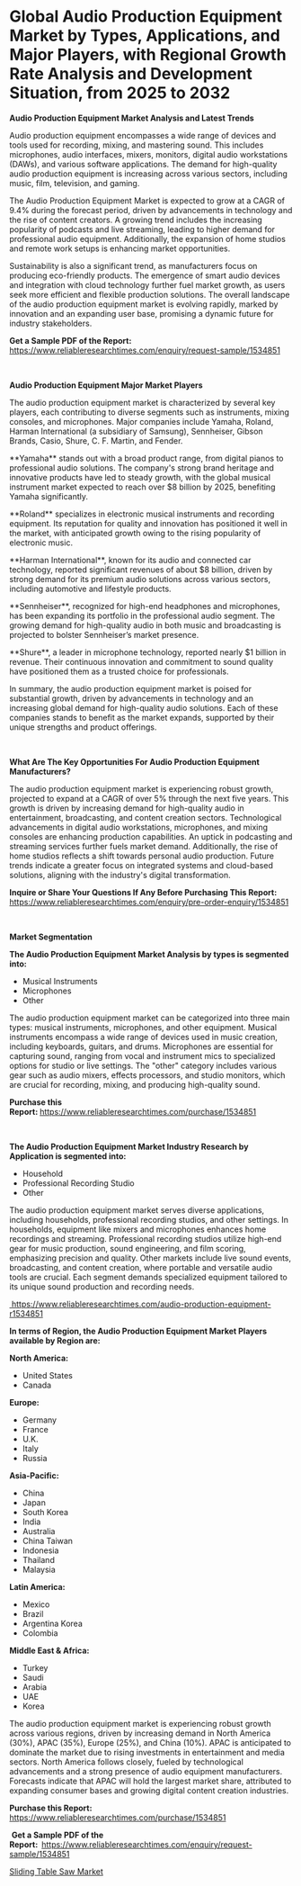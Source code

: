 <p><h1>Global Audio Production Equipment Market by Types, Applications, and Major Players, with Regional Growth Rate Analysis and Development Situation, from 2025 to 2032</h1></p><p><strong>Audio Production Equipment Market Analysis and Latest Trends</strong></p>
<p><p>Audio production equipment encompasses a wide range of devices and tools used for recording, mixing, and mastering sound. This includes microphones, audio interfaces, mixers, monitors, digital audio workstations (DAWs), and various software applications. The demand for high-quality audio production equipment is increasing across various sectors, including music, film, television, and gaming.</p><p>The Audio Production Equipment Market is expected to grow at a CAGR of 9.4% during the forecast period, driven by advancements in technology and the rise of content creators. A growing trend includes the increasing popularity of podcasts and live streaming, leading to higher demand for professional audio equipment. Additionally, the expansion of home studios and remote work setups is enhancing market opportunities.</p><p>Sustainability is also a significant trend, as manufacturers focus on producing eco-friendly products. The emergence of smart audio devices and integration with cloud technology further fuel market growth, as users seek more efficient and flexible production solutions. The overall landscape of the audio production equipment market is evolving rapidly, marked by innovation and an expanding user base, promising a dynamic future for industry stakeholders.</p></p>
<p><strong>Get a Sample PDF of the Report:&nbsp;</strong> <a href="https://www.reliableresearchtimes.com/enquiry/request-sample/1534851?utm_campaign=1581&utm_medium=2&utm_source=Github&utm_content=ia&utm_term=17022025&utm_id=audio-production-equipment">https://www.reliableresearchtimes.com/enquiry/request-sample/1534851</a></p>
<p>&nbsp;</p>
<p><strong>Audio Production Equipment Major Market Players</strong></p>
<p><p>The audio production equipment market is characterized by several key players, each contributing to diverse segments such as instruments, mixing consoles, and microphones. Major companies include Yamaha, Roland, Harman International (a subsidiary of Samsung), Sennheiser, Gibson Brands, Casio, Shure, C. F. Martin, and Fender.</p><p>**Yamaha** stands out with a broad product range, from digital pianos to professional audio solutions. The company's strong brand heritage and innovative products have led to steady growth, with the global musical instrument market expected to reach over $8 billion by 2025, benefiting Yamaha significantly. </p><p>**Roland** specializes in electronic musical instruments and recording equipment. Its reputation for quality and innovation has positioned it well in the market, with anticipated growth owing to the rising popularity of electronic music. </p><p>**Harman International**, known for its audio and connected car technology, reported significant revenues of about $8 billion, driven by strong demand for its premium audio solutions across various sectors, including automotive and lifestyle products. </p><p>**Sennheiser**, recognized for high-end headphones and microphones, has been expanding its portfolio in the professional audio segment. The growing demand for high-quality audio in both music and broadcasting is projected to bolster Sennheiser’s market presence.</p><p>**Shure**, a leader in microphone technology, reported nearly $1 billion in revenue. Their continuous innovation and commitment to sound quality have positioned them as a trusted choice for professionals.</p><p>In summary, the audio production equipment market is poised for substantial growth, driven by advancements in technology and an increasing global demand for high-quality audio solutions. Each of these companies stands to benefit as the market expands, supported by their unique strengths and product offerings.</p></p>
<p>&nbsp;</p>
<p><strong>What Are The Key Opportunities For Audio Production Equipment Manufacturers?</strong></p>
<p><p>The audio production equipment market is experiencing robust growth, projected to expand at a CAGR of over 5% through the next five years. This growth is driven by increasing demand for high-quality audio in entertainment, broadcasting, and content creation sectors. Technological advancements in digital audio workstations, microphones, and mixing consoles are enhancing production capabilities. An uptick in podcasting and streaming services further fuels market demand. Additionally, the rise of home studios reflects a shift towards personal audio production. Future trends indicate a greater focus on integrated systems and cloud-based solutions, aligning with the industry's digital transformation.</p></p>
<p><strong>Inquire or Share Your Questions If Any Before Purchasing This Report:</strong> <a href="https://www.reliableresearchtimes.com/enquiry/pre-order-enquiry/1534851?utm_campaign=1581&utm_medium=2&utm_source=Github&utm_content=ia&utm_term=17022025&utm_id=audio-production-equipment">https://www.reliableresearchtimes.com/enquiry/pre-order-enquiry/1534851</a></p>
<p>&nbsp;</p>
<p><strong>Market Segmentation</strong></p>
<p><strong>The Audio Production Equipment Market Analysis by types is segmented into:</strong></p>
<p><ul><li>Musical Instruments</li><li>Microphones</li><li>Other</li></ul></p>
<p><p>The audio production equipment market can be categorized into three main types: musical instruments, microphones, and other equipment. Musical instruments encompass a wide range of devices used in music creation, including keyboards, guitars, and drums. Microphones are essential for capturing sound, ranging from vocal and instrument mics to specialized options for studio or live settings. The "other" category includes various gear such as audio mixers, effects processors, and studio monitors, which are crucial for recording, mixing, and producing high-quality sound.</p></p>
<p><strong>Purchase this Report:&nbsp;</strong><a href="https://www.reliableresearchtimes.com/purchase/1534851?utm_campaign=1581&utm_medium=2&utm_source=Github&utm_content=ia&utm_term=17022025&utm_id=audio-production-equipment">https://www.reliableresearchtimes.com/purchase/1534851</a></p>
<p>&nbsp;</p>
<p><strong>The Audio Production Equipment Market Industry Research by Application is segmented into:</strong></p>
<p><ul><li>Household</li><li>Professional Recording Studio</li><li>Other</li></ul></p>
<p><p>The audio production equipment market serves diverse applications, including households, professional recording studios, and other settings. In households, equipment like mixers and microphones enhances home recordings and streaming. Professional recording studios utilize high-end gear for music production, sound engineering, and film scoring, emphasizing precision and quality. Other markets include live sound events, broadcasting, and content creation, where portable and versatile audio tools are crucial. Each segment demands specialized equipment tailored to its unique sound production and recording needs.</p></p>
<p><a href="https://www.reliableresearchtimes.com/audio-production-equipment-r1534851?utm_campaign=1581&utm_medium=2&utm_source=Github&utm_content=ia&utm_term=17022025&utm_id=audio-production-equipment">&nbsp;https://www.reliableresearchtimes.com/audio-production-equipment-r1534851</a></p>
<p><strong>In terms of Region, the Audio Production Equipment Market Players available by Region are:</strong></p>
<p>
    <p> <strong> North America: </strong>
        <ul>
            <li>United States</li>
            <li>Canada</li>
        </ul>
        </p> 
    <p> <strong> Europe: </strong>
        <ul>
            <li>Germany</li>
            <li>France</li>
            <li>U.K.</li>
            <li>Italy</li>
            <li>Russia</li>
        </ul>
        </p> 
    <p> <strong> Asia-Pacific: </strong>
        <ul>
            <li>China</li>
            <li>Japan</li>
            <li>South Korea</li>
            <li>India</li>
            <li>Australia</li>
            <li>China Taiwan</li>
            <li>Indonesia</li>
            <li>Thailand</li>
            <li>Malaysia</li>
        </ul>
        </p> 
    <p> <strong> Latin America: </strong>
        <ul>
            <li>Mexico</li>
            <li>Brazil</li>
            <li>Argentina Korea</li>
            <li>Colombia</li>
        </ul>
        </p> 
    <p> <strong> Middle East & Africa: </strong>
        <ul>
            <li>Turkey</li>
            <li>Saudi</li>
            <li>Arabia</li>
            <li>UAE</li>
            <li>Korea</li>
        </ul>
    </p>
    </p>
<p><p>The audio production equipment market is experiencing robust growth across various regions, driven by increasing demand in North America (30%), APAC (35%), Europe (25%), and China (10%). APAC is anticipated to dominate the market due to rising investments in entertainment and media sectors. North America follows closely, fueled by technological advancements and a strong presence of audio equipment manufacturers. Forecasts indicate that APAC will hold the largest market share, attributed to expanding consumer bases and growing digital content creation industries.</p></p>
<p><strong>Purchase this Report: </strong><a href="https://www.reliableresearchtimes.com/purchase/1534851?utm_campaign=1581&utm_medium=2&utm_source=Github&utm_content=ia&utm_term=17022025&utm_id=audio-production-equipment">https://www.reliableresearchtimes.com/purchase/1534851</a></p>
<p>&nbsp;<strong>Get a Sample PDF of the Report:&nbsp;&nbsp;</strong><a href="https://www.reliableresearchtimes.com/enquiry/request-sample/1534851?utm_campaign=1581&utm_medium=2&utm_source=Github&utm_content=ia&utm_term=17022025&utm_id=audio-production-equipment">https://www.reliableresearchtimes.com/enquiry/request-sample/1534851</a></p>
<p><strong></strong></p>
<p><p><a href="https://github.com/mookiesville/Market-Research-Report-List-1/blob/main/sliding-table-saw-market.md?utm_campaign=1581&utm_medium=2&utm_source=Github&utm_content=ia&utm_term=17022025&utm_id=audio-production-equipment">Sliding Table Saw Market</a></p></p>